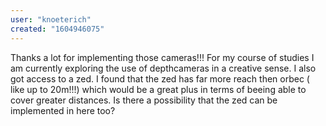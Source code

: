 ```yaml
---
user: "knoeterich"
created: "1604946075"
---
```


Thanks a lot for implementing those cameras!!!
For my course of studies I am currently exploring the use of depthcameras in a creative sense. I also got access to a zed. I found that the zed has far more reach then orbec ( like up to 20m!!!) which would be a great plus in terms of beeing able to cover greater distances. Is there a possibility that the zed can be implemented in here too?
